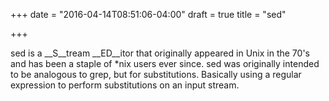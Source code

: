 +++
date = "2016-04-14T08:51:06-04:00"
draft = true
title = "sed"

+++

sed is a __S__tream __ED__itor that originally appeared in Unix in the 70's and has been a staple of *nix users ever since. sed was originally intended to be analogous to grep, but for substitutions.  Basically using a regular expression to perform substitutions on an input stream.